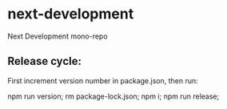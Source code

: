 # next-development

Next Development mono-repo

## Release cycle:

First increment version number in package.json, then run:

npm run version;
rm package-lock.json;
npm i;
npm run release;
